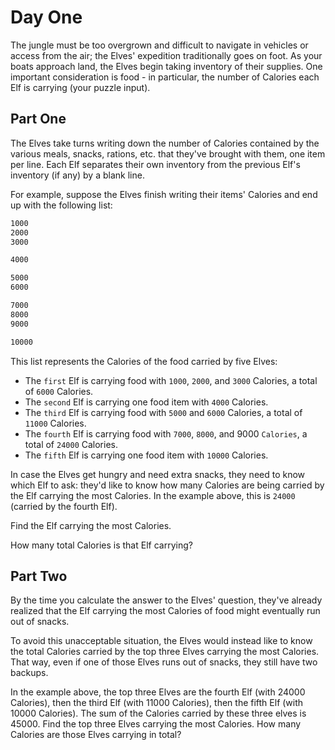 # Day One

The jungle must be too overgrown and difficult to navigate in vehicles or access from the
air; the Elves' expedition traditionally goes on foot. As your boats approach land, the
Elves begin taking inventory of their supplies. One important consideration is food -
in particular, the number of Calories each Elf is carrying (your puzzle input).

## Part One

The Elves take turns writing down the number of Calories contained by the various meals,
snacks, rations, etc. that they've brought with them, one item per line. Each Elf
separates their own inventory from the previous Elf's inventory (if any) by a
blank line.

For example, suppose the Elves finish writing their items' Calories and end up
with the following list:

```bash
1000
2000
3000

4000

5000
6000

7000
8000
9000

10000
```

This list represents the Calories of the food carried by five Elves:

- The `first` Elf is carrying food with `1000`, `2000`, and `3000` Calories,
  a total of `6000` Calories.
- The `second` Elf is carrying one food item with `4000` Calories.
- The `third` Elf is carrying food with `5000` and `6000` Calories,
  a total of `11000` Calories.
- The `fourth` Elf is carrying food with `7000`, `8000`, and 9000 `Calories`,
  a total of `24000` Calories.
- The `fifth` Elf is carrying one food item with `10000` Calories.

In case the Elves get hungry and need extra snacks, they need to know which Elf to ask:
they'd like to know how many Calories are being carried by the Elf carrying the most
Calories. In the example above, this is `24000` (carried by the fourth Elf).

Find the Elf carrying the most Calories.

How many total Calories is that Elf carrying?

## Part Two

By the time you calculate the answer to the Elves' question, they've already realized that
the Elf carrying the most Calories of food might eventually run out of snacks.

To avoid this unacceptable situation, the Elves would instead like to know the total
Calories carried by the top three Elves carrying the most Calories. That way, even
if one of those Elves runs out of snacks, they still have two backups.

In the example above, the top three Elves are the fourth Elf (with 24000 Calories), then
the third Elf (with 11000 Calories), then the fifth Elf (with 10000 Calories). The sum
of the Calories carried by these three elves is 45000. Find the top three Elves
carrying the most Calories. How many Calories are those Elves carrying in total?

